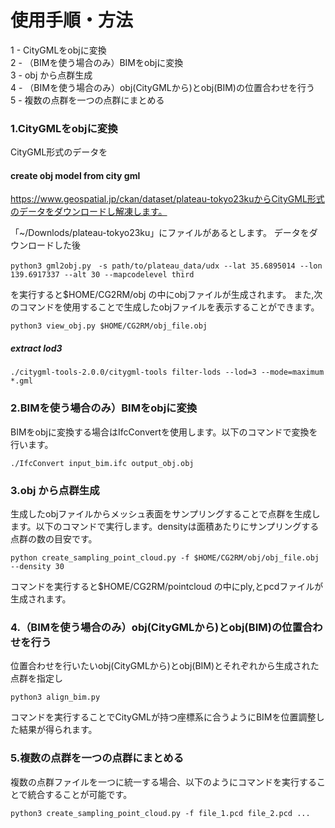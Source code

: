 # 使用手順・方法

1 - CityGMLをobjに変換  
2 - （BIMを使う場合のみ）BIMをobjに変換  
3 - obj から点群生成  
4 - （BIMを使う場合のみ）obj(CityGMLから)とobj(BIM)の位置合わせを行う  
5 - 複数の点群を一つの点群にまとめる

### 1.CityGMLをobjに変換

CityGML形式のデータを

#### create obj model from city gml

https://www.geospatial.jp/ckan/dataset/plateau-tokyo23kuからCityGML形式のデータをダウンロードし解凍します。

「~/Downlods/plateau-tokyo23ku」にファイルがあるとします。
データをダウンロードした後
```
python3 gml2obj.py　-s path/to/plateau_data/udx --lat 35.6895014 --lon 139.6917337 --alt 30 --mapcodelevel third
```

を実行すると$HOME/CG2RM/obj の中にobjファイルが生成されます。
また,次のコマンドを使用することで生成したobjファイルを表示することができます。
```
python3 view_obj.py $HOME/CG2RM/obj_file.obj
```

##### extract lod3

```
./citygml-tools-2.0.0/citygml-tools filter-lods --lod=3 --mode=maximum *.gml
```

### 2.BIMを使う場合のみ）BIMをobjに変換

BIMをobjに変換する場合はIfcConvertを使用します。以下のコマンドで変換を行います。
```
./IfcConvert input_bim.ifc output_obj.obj
```

### 3.obj から点群生成

生成したobjファイルからメッシュ表面をサンプリングすることで点群を生成します。以下のコマンドで実行します。densityは面積あたりにサンプリングする点群の数の目安です。
```
python create_sampling_point_cloud.py -f $HOME/CG2RM/obj/obj_file.obj --density 30
```
コマンドを実行すると$HOME/CG2RM/pointcloud の中にply,とpcdファイルが生成されます。

### 4.（BIMを使う場合のみ）obj(CityGMLから)とobj(BIM)の位置合わせを行う

位置合わせを行いたいobj(CityGMLから)とobj(BIM)とそれぞれから生成された点群を指定し
```
python3 align_bim.py
```
コマンドを実行することでCityGMLが持つ座標系に合うようにBIMを位置調整した結果が得られます。

### 5.複数の点群を一つの点群にまとめる

複数の点群ファイルを一つに統一する場合、以下のようにコマンドを実行することで統合することが可能です。
````
python3 create_sampling_point_cloud.py -f file_1.pcd file_2.pcd ...
````

